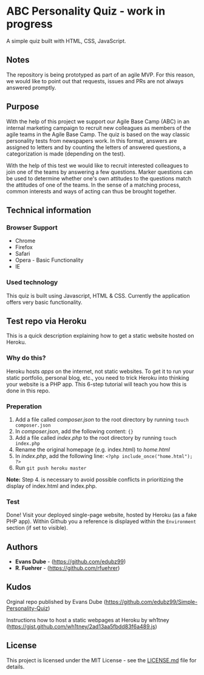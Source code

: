 # ABC Personality Quiz - work in progress

A simple quiz built with HTML, CSS, JavaScript.

## Notes

The repository is being prototyped as part of an agile MVP. For this reason, we would like to point out that requests, issues and PRs are not always answered promptly.

## Purpose

With the help of this project we support our Agile Base Camp (ABC) in an internal marketing campaign to recruit new colleagues as members of the agile teams in the Agile Base Camp. The quiz is based on the way classic personality tests from newspapers work. In this format, answers are assigned to letters and by counting the letters of answered questions, a categorization is made (depending on the test).

With the help of this test we would like to recruit interested colleagues to join one of the teams by answering a few questions. Marker questions can be used to determine whether one's own attitudes to the questions match the attitudes of one of the teams. In the sense of a matching process, common interests and ways of acting can thus be brought together.

## Technical information

### Browser Support

* Chrome
* Firefox
* Safari
* Opera - Basic Functionality
* IE

### Used technology

This quiz is built using Javascript, HTML & CSS. Currently the application offers very basic functionality.

## Test repo via Heroku

This is a quick description explaining how to get a static website hosted on Heroku.

### Why do this?

Heroku hosts *apps* on the internet, not static websites. To get it to run your static portfolio, personal blog, etc., you need to trick Heroku into thinking your website is a PHP app. This 6-step tutorial will teach you how this is done in this repo.

### Preperation

1. Add a file called *composer.json* to the root directory by running `touch composer.json`
2. In *composer.json*, add the following content: `{}`
3. Add a file called *index.php* to the root directory by running `touch index.php`
4. Rename the original homepage (e.g. index.html) to *home.html*
5. In *index.php*, add the following line: `<?php include_once("home.html"); ?>`
6. Run `git push heroku master`

**Note:** Step 4. is necessary to avoid possible conflicts in prioritizing the display of index.html and index.php.

### Test
Done! Visit your deployed single-page website, hosted by Heroku (as a fake PHP app). Within Github you a reference is displayed within the `Environment` section (if set to visible).

## Authors

* **Evans Dube** - (https://github.com/edubz99)
* **R. Fuehrer** - (https://github.com/rfuehrer)

## Kudos

Orginal repo published by Evans Dube (https://github.com/edubz99/Simple-Personality-Quiz)

Instructions how to host a static webpages at Heroku by 
wh1tney (https://gist.github.com/wh1tney/2ad13aa5fbdd83f6a489.js)

## License

This project is licensed under the MIT License - see the [LICENSE.md](LICENSE.md) file for details.
